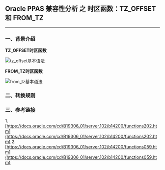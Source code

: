 ## Oracle PPAS 兼容性分析 之 时区函数：TZ_OFFSET 和 FROM_TZ
---

### 一、背景介绍

**TZ_OFFSET时区函数**

![tz_offset基本语法](https://docs.oracle.com/cd/B19306_01/server.102/b14200/img/tz_offset.gif)


**FROM_TZ时区函数**

![from_tz基本语法](https://docs.oracle.com/cd/B19306_01/server.102/b14200/img/from_tz.gif)



### 二、转换规则


### 三、参考链接
1.[https://docs.oracle.com/cd/B19306_01/server.102/b14200/functions202.htm](https://docs.oracle.com/cd/B19306_01/server.102/b14200/functions202.htm)
2.[https://docs.oracle.com/cd/B19306_01/server.102/b14200/functions059.htm](https://docs.oracle.com/cd/B19306_01/server.102/b14200/functions059.htm)
